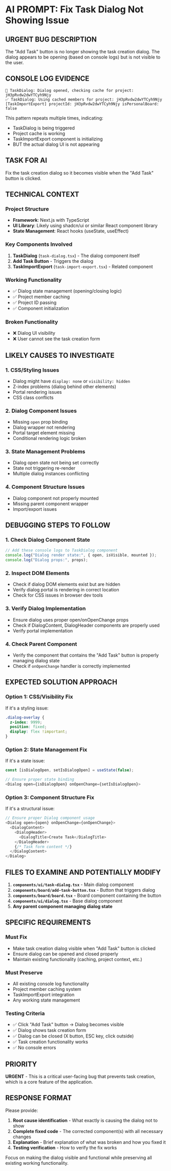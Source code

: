 # AI PROMPT: Fix Task Dialog Not Showing Issue

## URGENT BUG DESCRIPTION
The "Add Task" button is no longer showing the task creation dialog. The dialog appears to be opening (based on console logs) but is not visible to the user.

## CONSOLE LOG EVIDENCE
```
🎯 TaskDialog: Dialog opened, checking cache for project: jH3pRvdw2dwYTCyh9Njy 
✅ TaskDialog: Using cached members for project: jH3pRvdw2dwYTCyh9Njy
[TaskImportExport] projectId: jH3pRvdw2dwYTCyh9Njy isPersonalBoard: false
```

This pattern repeats multiple times, indicating:
- TaskDialog is being triggered
- Project cache is working
- TaskImportExport component is initializing
- BUT the actual dialog UI is not appearing

## TASK FOR AI
Fix the task creation dialog so it becomes visible when the "Add Task" button is clicked.

## TECHNICAL CONTEXT

### Project Structure
- **Framework**: Next.js with TypeScript
- **UI Library**: Likely using shadcn/ui or similar React component library
- **State Management**: React hooks (useState, useEffect)

### Key Components Involved
1. **TaskDialog** (`task-dialog.tsx`) - The dialog component itself
2. **Add Task Button** - Triggers the dialog
3. **TaskImportExport** (`task-import-export.tsx`) - Related component

### Working Functionality
- ✅ Dialog state management (opening/closing logic)
- ✅ Project member caching
- ✅ Project ID passing
- ✅ Component initialization

### Broken Functionality
- ❌ Dialog UI visibility
- ❌ User cannot see the task creation form

## LIKELY CAUSES TO INVESTIGATE

### 1. CSS/Styling Issues
- Dialog might have `display: none` or `visibility: hidden`
- Z-index problems (dialog behind other elements)
- Portal rendering issues
- CSS class conflicts

### 2. Dialog Component Issues
- Missing `open` prop binding
- Dialog wrapper not rendering
- Portal target element missing
- Conditional rendering logic broken

### 3. State Management Problems
- Dialog open state not being set correctly
- State not triggering re-render
- Multiple dialog instances conflicting

### 4. Component Structure Issues
- Dialog component not properly mounted
- Missing parent component wrapper
- Import/export issues

## DEBUGGING STEPS TO FOLLOW

### 1. Check Dialog Component State
```javascript
// Add these console logs to TaskDialog component
console.log("Dialog render state:", { open, isVisible, mounted });
console.log("Dialog props:", props);
```

### 2. Inspect DOM Elements
- Check if dialog DOM elements exist but are hidden
- Verify dialog portal is rendering in correct location
- Check for CSS issues in browser dev tools

### 3. Verify Dialog Implementation
- Ensure dialog uses proper open/onOpenChange props
- Check if DialogContent, DialogHeader components are properly used
- Verify portal implementation

### 4. Check Parent Component
- Verify the component that contains the "Add Task" button is properly managing dialog state
- Check if `onOpenChange` handler is correctly implemented

## EXPECTED SOLUTION APPROACH

### Option 1: CSS/Visibility Fix
If it's a styling issue:
```css
.dialog-overlay {
  z-index: 9999;
  position: fixed;
  display: flex !important;
}
```

### Option 2: State Management Fix
If it's a state issue:
```typescript
const [isDialogOpen, setIsDialogOpen] = useState(false);

// Ensure proper state binding
<Dialog open={isDialogOpen} onOpenChange={setIsDialogOpen}>
```

### Option 3: Component Structure Fix
If it's a structural issue:
```typescript
// Ensure proper Dialog component usage
<Dialog open={open} onOpenChange={onOpenChange}>
  <DialogContent>
    <DialogHeader>
      <DialogTitle>Create Task</DialogTitle>
    </DialogHeader>
    {/* Task form content */}
  </DialogContent>
</Dialog>
```

## FILES TO EXAMINE AND POTENTIALLY MODIFY

1. **`components/ui/task-dialog.tsx`** - Main dialog component
2. **`components/board/add-task-button.tsx`** - Button that triggers dialog
3. **`components/board/board.tsx`** - Board component containing the button
4. **`components/ui/dialog.tsx`** - Base dialog component
5. **Any parent component managing dialog state**

## SPECIFIC REQUIREMENTS

### Must Fix
- Make task creation dialog visible when "Add Task" button is clicked
- Ensure dialog can be opened and closed properly
- Maintain existing functionality (caching, project context, etc.)

### Must Preserve
- All existing console log functionality
- Project member caching system
- TaskImportExport integration
- Any working state management

### Testing Criteria
- ✅ Click "Add Task" button → Dialog becomes visible
- ✅ Dialog shows task creation form
- ✅ Dialog can be closed (X button, ESC key, click outside)
- ✅ Task creation functionality works
- ✅ No console errors

## PRIORITY
**URGENT** - This is a critical user-facing bug that prevents task creation, which is a core feature of the application.

## RESPONSE FORMAT
Please provide:
1. **Root cause identification** - What exactly is causing the dialog not to show
2. **Complete fixed code** - The corrected component(s) with all necessary changes
3. **Explanation** - Brief explanation of what was broken and how you fixed it
4. **Testing verification** - How to verify the fix works

Focus on making the dialog visible and functional while preserving all existing working functionality.